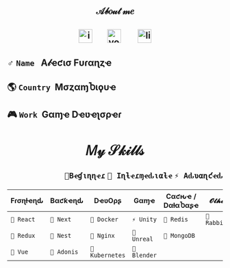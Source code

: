 <h2 align="center">𝒜𝒷𝑜𝓊𝓉 𝓂𝑒<h2>

<p align="center">
  <a href="https://instagram.com/alec1o"><image width="32px" src="/instagram.png" alt="instagram"><a/>
  &nbsp;&nbsp;&nbsp;&nbsp;&nbsp;
  <a href="https://youtube.com/@alec1o"><image width="32px" src="/youtube.png" alt="youtube"><a/>&nbsp;
  &nbsp;&nbsp;&nbsp;&nbsp;&nbsp;
  <a href="https://linkedin.com/in/alec1o/"><image width="32px" src="/linkedin.png" alt="linkedin"><a/>
</p>
  
<h4> ♂️ <code>Name</code>&nbsp;&nbsp;&nbsp;A𝓁ҽƈισ Fυɾαɳȥҽ</h4>
<h4>🌎 <code>Country</code>&nbsp;&nbsp;MσȥαɱႦιϙυҽ</h4>
<h4>🎮 <code>Work</code>&nbsp;&nbsp;Gαɱҽ Dҽʋҽʅσρҽɾ</h4>

<h2 align="center">𝑀𝓎 𝒮𝓀𝒾𝓁𝓁𝓈</h2>
<p align="end"><code>💬Bҽɠιɳɳҽɾ</code> <code>🔭 Iɳƚҽɾɱҽԃιαƚҽ</code> <code>⚡ Aԃʋαɳƈҽԃ</code></p>

| Fɾσɳƚҽɳԃ       | Bαƈƙҽɳԃ           | DҽʋOρʂ              | Gαɱҽ              | Cαƈԋҽ / DαƚαႦαʂҽ |  𝓞𝓽𝓱𝓮𝓻𝓼            |
| ---            | ---               |---                  | ---               | ---               | ---                 |
| ```🔭 React``` | ```🔭 Next```    | ```🔭 Docker```    | ```⚡ Unity```    | ```💬 Redis```    | ```💬 RabbitMQ ``` |
| ```🔭 Redux``` | ```💬 Nest```    | ```💬 Nginx```     | ```💬 Unreal```   | ```💬 MongoDB```  |                    |
| ```💬 Vue```   | ```💬 Adonis```  | ```💬 Kubernetes```| ```💬 Blender```  |                   |                    |


<!--
**alec1o/alec1o** is a ✨ _special_ ✨ repository because its `README.md` (this file) appears on your GitHub profile.

Here are some ideas to get you started:

- 🔭 I’m currently working on ...
- 🌱 I’m currently learning ...
- 👯 I’m looking to collaborate on ...
- 🤔 I’m looking for help with ...
- 💬 Ask me about ...
- 📫 How to reach me: ...
- 😄 Pronouns: ...
- ⚡ Fun fact: ...
-->
